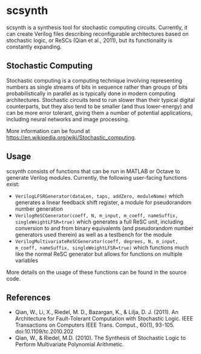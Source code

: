 # scsynth
scsynth is a synthesis tool for stochastic computing circuits. Currently, it can create Verilog files describing reconfigurable architectures based on stochastic logic, or ReSCs (Qian et al., 2011), but its functionality is constantly expanding.

## Stochastic Computing
Stochastic computing is a computing technique involving representing numbers as single streams of bits in sequence rather than groups of bits probabilistically in parallel as is typically done in modern computing architectures. Stochastic circuits tend to run slower than their typical digital counterparts, but they also tend to be smaller (and thus lower-energy) and can be more error tolerant, giving them a number of potential applications, including neural networks and image processing.

More information can be found at https://en.wikipedia.org/wiki/Stochastic_computing.

## Usage
scsynth consists of functions that can be run in MATLAB or Octave to generate Verilog modules. Currently, the following user-facing functions exist:
* `VerilogLFSRGenerator(dataLen, taps, addZero, moduleName)` which generates a linear feedback shift register, a module for pseudorandom number generation
* `VerilogReSCGenerator(coeff, N, m_input, m_coeff, nameSuffix, singleWeightLFSR=true)` which generates a full ReSC unit, including conversion to and from binary equivalents (and pseudorandom number generators used therein) as well as a testbench for the module
* `VerilogMultivariateReSCGenerator(coeff, degrees, N, m_input, m_coeff, nameSuffix, singleWeightLFSR=true)` which functions much like the normal ReSC generator but allows for functions on multiple variables

More details on the usage of these functions can be found in the source code.

## References
* Qian, W., Li, X., Riedel, M. D., Bazargan, K., & Lilja, D. J. (2011). An Architecture for Fault-Tolerant Computation with Stochastic Logic. IEEE Transactions on Computers IEEE Trans. Comput., 60(1), 93-105. doi:10.1109/tc.2010.202
* Qian, W., & Riedel, M.D. (2010). The Synthesis of Stochastic Logic to Perform Multivariate Polynomial Arithmetic.
